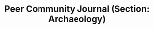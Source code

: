 ---
title: "Peer Community Journal (Section: Archaeology)"
model: diamond
peer_reviewed: true
website: https://peercommunityjournal.org/
issn: 2804-3871
publisher: Peer Community In
languages:
- en
---